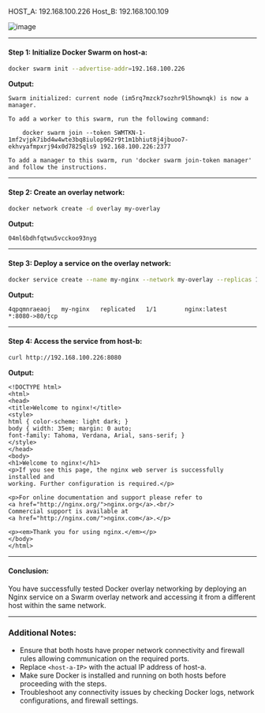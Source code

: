 
HOST_A: 192.168.100.226
Host_B: 192.168.100.109

![image](https://github.com/chrahul/testing-Overlay-Network-in-OCI/assets/14847377/8fb4c5ca-6064-435f-9bdf-aed874a2ed38)


---

#### Step 1: Initialize Docker Swarm on host-a:

```bash
docker swarm init --advertise-addr=192.168.100.226
```

**Output:**
```
Swarm initialized: current node (im5rq7mzck7sozhr9l5hownqk) is now a manager.

To add a worker to this swarm, run the following command:

    docker swarm join --token SWMTKN-1-1mf2vjpk7ibd4w4wte3bq8iulop962r9t1m1bhiut8j4jbuoo7-ekhvyafmpxrj94x0d7825qls9 192.168.100.226:2377

To add a manager to this swarm, run 'docker swarm join-token manager' and follow the instructions.
```

---

#### Step 2: Create an overlay network:

```bash
docker network create -d overlay my-overlay
```

**Output:**
```
04ml6bdhfqtwu5vcckoo93nyg
```

---

#### Step 3: Deploy a service on the overlay network:

```bash
docker service create --name my-nginx --network my-overlay --replicas 1 --publish published=8080,target=80 nginx:latest
```

**Output:**
```
4qpqmnraeaoj   my-nginx   replicated   1/1        nginx:latest   *:8080->80/tcp
```

---

#### Step 4: Access the service from host-b:

```bash
curl http://192.168.100.226:8080
```

**Output:**
```
<!DOCTYPE html>
<html>
<head>
<title>Welcome to nginx!</title>
<style>
html { color-scheme: light dark; }
body { width: 35em; margin: 0 auto;
font-family: Tahoma, Verdana, Arial, sans-serif; }
</style>
</head>
<body>
<h1>Welcome to nginx!</h1>
<p>If you see this page, the nginx web server is successfully installed and
working. Further configuration is required.</p>

<p>For online documentation and support please refer to
<a href="http://nginx.org/">nginx.org</a>.<br/>
Commercial support is available at
<a href="http://nginx.com/">nginx.com</a>.</p>

<p><em>Thank you for using nginx.</em></p>
</body>
</html>
```

---

#### Conclusion:

You have successfully tested Docker overlay networking by deploying an Nginx service on a Swarm overlay network and accessing it from a different host within the same network.

---

### Additional Notes:
- Ensure that both hosts have proper network connectivity and firewall rules allowing communication on the required ports.
- Replace `<host-a-IP>` with the actual IP address of host-a.
- Make sure Docker is installed and running on both hosts before proceeding with the steps.
- Troubleshoot any connectivity issues by checking Docker logs, network configurations, and firewall settings.

